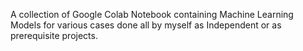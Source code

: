 A collection of Google Colab Notebook containing Machine Learning Models for various cases done all by myself as Independent or as prerequisite projects.
